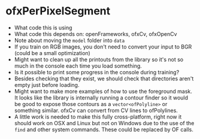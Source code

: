 # ofxPerPixelSegment

* What code this is using
* What code this depends on: openFrameworks, ofxCv, ofxOpenCv
* Note about moving the `model` folder into `data`
* If you train on RGB images, you don't need to convert your input to BGR (could be a small optimization)
* Might want to clean up all the printouts from the library so it's not so much in the console each time you load something.
* Is it possible to print some progress in the console during training?
* Besides checking that they exist, we should check that directories aren't empty just before loading.
* Might want to make more examples of how to use the foreground mask. It looks like the library is internally running a contour finder so it would be good to expose those contours as a `vector<ofPolyline>` or something similar. ofxCv can convert from CV lines to ofPolylines.
* A little work is needed to make this fully cross-platform, right now it should work on OSX and Linux but not on Windows due to the use of the `find` and other system commands. These could be replaced by OF calls.